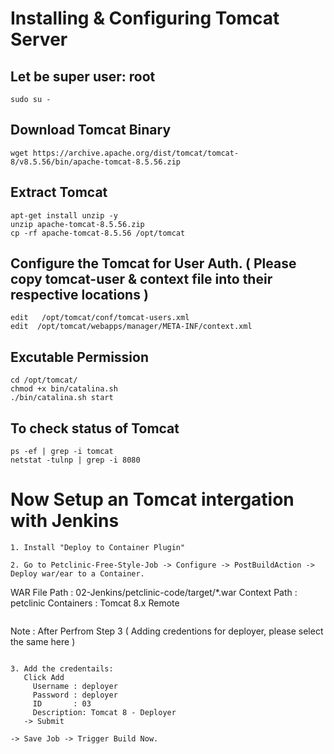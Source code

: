 # Installing & Configuring Tomcat Server

## Let be super user: root
```
sudo su - 
```

## Download Tomcat Binary 
```
wget https://archive.apache.org/dist/tomcat/tomcat-8/v8.5.56/bin/apache-tomcat-8.5.56.zip
```

## Extract Tomcat
```
apt-get install unzip -y
unzip apache-tomcat-8.5.56.zip
cp -rf apache-tomcat-8.5.56 /opt/tomcat
```

## Configure the Tomcat for User Auth. ( Please copy tomcat-user & context file into their respective locations ) 
```
edit   /opt/tomcat/conf/tomcat-users.xml
edit  /opt/tomcat/webapps/manager/META-INF/context.xml
```

## Excutable Permission
```
cd /opt/tomcat/
chmod +x bin/catalina.sh 
./bin/catalina.sh start
```

## To check status of Tomcat 
```
ps -ef | grep -i tomcat
netstat -tulnp | grep -i 8080
```




# Now Setup an Tomcat intergation  with Jenkins 
```
1. Install "Deploy to Container Plugin" 

2. Go to Petclinic-Free-Style-Job -> Configure -> PostBuildAction -> Deploy war/ear to a Container.

```
   WAR File Path : 02-Jenkins/petclinic-code/target/*.war
   Context Path  : petclinic
   Containers : Tomcat 8.x Remote
```
```
   Note : After Perfrom Step 3 ( Adding credentions for deployer, please select the same here ) 
```

3. Add the credentails:
   Click Add 
     Username : deployer
     Password : deployer
     ID       : 03
     Description: Tomcat 8 - Deployer
   -> Submit 
```
```
-> Save Job -> Trigger Build Now. 
```












